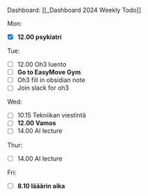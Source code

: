 
Dashboard: [[_Dashboard 2024 Weekly Todo]]

Mon:
- [x] **12.00 psykiatri**

Tue:
- [ ] 12.00 Oh3 luento
- [ ] **Go to EasyMove Gym**
- [ ] Oh3 fill in obsidian note
- [ ] Join slack for oh3

Wed:
- [ ] 10.15 Tekniikan viestintä 
- [ ] **12.00 Vamos**
- [ ] 14.00 AI lecture

Thur:
- [ ] 14.00 AI lecture

Fri:
- [ ] **8.10 lääärin aika**





